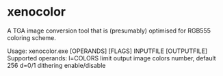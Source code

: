 # xenocolor
A TGA image conversion tool that is (presumably) optimised for RGB555 coloring scheme.

Usage: xenocolor.exe [OPERANDS] [FLAGS] INPUTFILE [OUTPUTFILE]
Supported operands:
    l=COLORS      limit output image colors number, default 256
    d=0/1         dithering enable/disable
